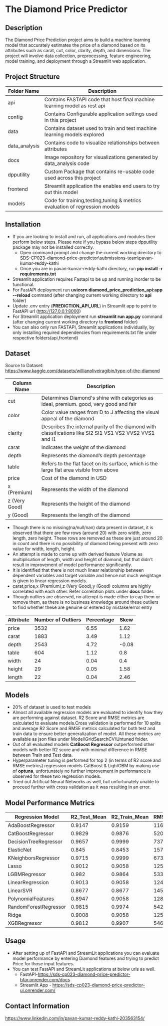 # The Diamond Price Predictor

## Description
The Diamond Price Prediction project aims to build a machine learning model that accurately estimates the price of a diamond based on its attributes such as carat, cut, color, clarity, depth, and dimensions. The project will involve data collection, preprocessing, feature engineering, model training, and deployment through a Streamlit web application.

## Project Structure

| Folder Name   | Description                                                                |
|---------------|----------------------------------------------------------------------------|
| api           | Contains FASTAPI code that host final machine learning model as rest api   |
| config        | Contains Configurable application settings used in this project            |
| data          | Contains dataset used to train and test machine learning models explored   |
| data_analysis | Contains code to visualize relationships between attributes                |
| docs          | Image repository for visualizations generated by data_analysis code        |
| dpputility    | Custom Package that contains re-usable code used across this project       |
| frontend      | Streamlit application the enables end users to try out this model          |
| models        | Code for training,testing,tuning & metrics evaluation of regression models |

## Installation
* If you are looking to install and run, all applications and modules then perform below steps. Please note if you bypass below steps dpputility package may not be installed correctly.
  * Open command prompt and change the current working directory to SDS-CP023-diamond-price-predictor\submissions-team\pavan-kumar-reddy-kathi
  * Once you are in pavan-kumar-reddy-kathi directory, run **pip install -r requirements.txt**
* Streamlit application requires Fastapi to be up and running inorder to be functional.
* For FastAPI deployment run **uvicorn diamond_price_prediction_api:app --reload** command (after changing current working directory to **api** folder)
* Update .env entry (**PREDICTION_API_URL**) in Streamlit app to point to FastAPI url (http://127.0.0.1:8000)
* For Streamlit application deployment run **streamlit run app.py** command (after changing current working directory to **frontend** folder)
* You can also only run FASTAPI, Streamlit applications individually, by only installing required dependencies from requirements.txt file under respective folders(api,frontend)

## Dataset
Source to Dataset: https://www.kaggle.com/datasets/willianoliveiragibin/type-of-the-diamond

| Column Name   | Description                                                                                             |
|---------------|---------------------------------------------------------------------------------------------------------|
| cut           | Determines Diamond's shine with categories as ideal, premium. good, very good and fair                  |
| color         | Color value ranges from D to J affecting the visual appeal of the diamond                               |
| clarity       | Describes the internal purity of the diamond with classifications like SI2 SI1 VS1 VS2 VVS2 VVS1 and I1 |
| carat         | Indicates the weight of the diamond                                                                     |
| depth         | Represents the diamond’s depth percentage                                                               |
| table         | Refers to the flat facet on its surface, which is the large flat area visible from above                |
| price         | Cost of the diamond in USD                                                                              |
| x (Premium)   | Represents the width of the diamond                                                                     |
| z (Very Good) | Represents the height of the diamond                                                                    |
| y (Good)      | Represents the length of the diamond                                                                    |

* Though there is no missing(na/null/nan) data present in dataset, it is observed that there are few rows (around 20) with zero width, zero length, zero height. These rows are removed as these are just around 20 in count and there is no possibility of diamond being present  with zero value for width, length, height.
* An attempt is made to come up with derived feature Volume as multiplication of length, width and height of diamond, but that didn't result in improvement of model performance significantly.
* It is identified that there is not much linear relationship between dependent variables and target variable and hence not much weightage is given to linear regression models.
* carat,price,x (Premium),z (Very Good),y (Good) columns are highly correlated with each other. Refer correlation plots under **docs** folder.  
* Though outliers are observed, no attempt is made either to cap them or remove them, as there is no business knowledge around these outliers to find whether these are genuine or entered by mistake/error entry

| Attribute | Number of Outliers | Percentage | Skew  |
|-----------|--------------------|------------|-------|
| price     | 3532               | 6.55       | 1.62  |
| carat     | 1883               | 3.49       | 1.12  |
| depth     | 2543               | 4.72       | -0.08 |
| table     | 604                | 1.12       | 0.8   |
| width     | 24                 | 0.04       | 0.4   |
| height    | 29                 | 0.05       | 1.58  |
| length    | 22                 | 0.04       | 2.46  |

## Models
* 20% of dataset is used to test models
* Almost all available regression models are evaluated to identify how they are performing against dataset. R2 Score and RMSE metrics are calculated to evaluate models.Cross validation is performed for 10 splits and average R2 Score and RMSE metrics calculated for both test and train data to ensure better generalization of model. All these metrics are available as json files under Model\GridSearchCV\Untuned folder.
* Out of all evaluated models **CatBoost Regressor** outperformed other models with better R2 score and with minimal difference in RMSE between Train and Test data.
* Hyperparameter tuning is performed for top 2 (in terms of R2 score and RMSE metrics) regression models CatBoost & LightGBM by making use of **optuna**, unfortunately no further improvement in performance is observed for these two regression models.
* Tried out Artificial Neural Networks as well, but unfortunately unable to proceed further with cross validation as it was resulting in an error.

## Model Performance Metrics
| Regression Model      | R2_Test_Mean | R2_Train_Mean | RMSE_Test_Mean | RMSE_Train_Mean |
|-----------------------|--------------|---------------|----------------|-----------------|
| AdaBoostRegressor     | 0.9147       | 0.9159        | 1163.8         | 1156.18         |
| CatBoostRegressor     | 0.9829       | 0.9876        | 520.58         | 442.73          |
| DecisionTreeRegressor | 0.9657       | 0.9999        | 737.73         | 6.86            |
| ElasticNet            | 0.845        | 0.8453        | 1570.62        | 1569.65         |
| KNeighborsRegressor   | 0.9715       | 0.9999        | 673.24         | 6.78            |
| Lasso                 | 0.9012       | 0.9058        | 1251.09        | 1224.68         |
| LGBMRegressor         | 0.982        | 0.9864        | 533.19         | 465.03          |
| LinearRegression      | 0.9013       | 0.9058        | 1249.67        | 1224.65         |
| LinearSVR             | 0.8677       | 0.8677        | 1451.31        | 1451.43         |
| PolynomialFeatures    | 0.8947       | 0.9058        | 1282.81        | 1224.46         |
| RandomForestRegressor | 0.9815       | 0.9974        | 542.21         | 202.71          |
| Ridge                 | 0.9008       | 0.9058        | 1254.83        | 1224.67         |
| XGBRegressor          | 0.9812       | 0.9907        | 546.09         | 383.27          |

## Usage
* After setting up of FastAPI and StreamLit applications you can evaluate model performance by entering Diamond features and trying to predict Price for those input features.
* You can test FastAPI and StreamLit applications at below urls as well.
    * FastAPI-https://sds-cp023-diamond-price-predictor-bfar.onrender.com/docs
    * Streamlit App - https://sds-cp023-diamond-price-predictor-ui.onrender.com/

## Contact Information
https://www.linkedin.com/in/pavan-kumar-reddy-kathi-203563154/

